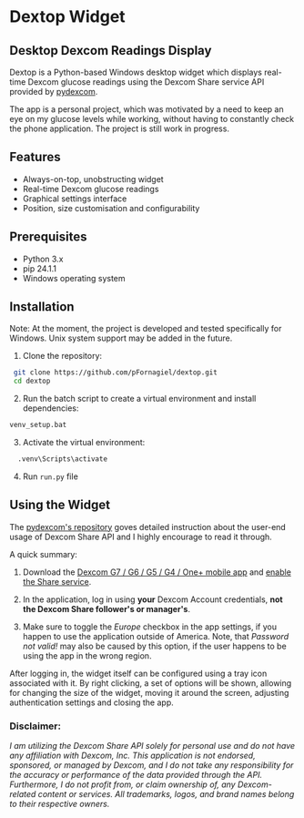 # Dextop Widget
## Desktop Dexcom Readings Display

Dextop is a Python-based Windows desktop widget which displays real-time Dexcom glucose readings using the Dexcom Share service API provided by [pydexcom](https://github.com/gagebenne/pydexcom). 

The app is a personal project, which was motivated by a need to keep an eye on my glucose levels while working, without having to constantly check the phone application. The project is still work in progress.

## Features

- Always-on-top, unobstructing widget
- Real-time Dexcom glucose readings
- Graphical settings interface
- Position, size customisation and configurability

## Prerequisites
- Python 3.x
- pip 24.1.1
- Windows operating system

## Installation

Note: At the moment, the project is developed and tested specifically for Windows. Unix system support may be added in the future.

1. Clone the repository:
  ```bash
   git clone https://github.com/pFornagiel/dextop.git
   cd dextop
  ```
2. Run the batch script to create a virtual environment and install dependencies:

  ```bash
  venv_setup.bat
  ```
3. Activate the virtual environment:
```bash
  .venv\Scripts\activate
  ```

4. Run `run.py` file

## Using the Widget

The [pydexcom's repository](https://github.com/gagebenne/pydexcom) goves detailed instruction about the user-end usage of Dexcom Share API and I highly encourage to read it through. 

A quick summary:
1. Download the [Dexcom G7 / G6 / G5 / G4 / One+ mobile app](https://www.dexcom.com/apps) and [enable the Share service](https://provider.dexcom.com/education-research/cgm-education-use/videos/setting-dexcom-share-and-follow).

2. In the application, log in using **your** Dexcom Account credentials, **not the Dexcom Share follower's or manager's**.

3. Make sure to toggle the *Europe* checkbox in the app settings, if you happen to use the application outside of America. Note, that *Password not valid!* may also be caused by this option, if the user happens to be using the app in the wrong region.

After logging in, the widget itself can be configured using a tray icon associated with it. By right clicking, a set of options will be shown, allowing for changing the size of the widget, moving it around the screen, adjusting authentication settings and closing the app.

### Disclaimer:

*I am utilizing the Dexcom Share API solely for personal use and do not have any affiliation with Dexcom, Inc. This application is not endorsed, sponsored, or managed by Dexcom, and I do not take any responsibility for the accuracy or performance of the data provided through the API. Furthermore, I do not profit from, or claim ownership of, any Dexcom-related content or services. All trademarks, logos, and brand names belong to their respective owners.*